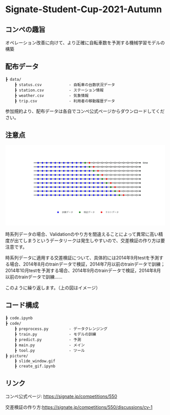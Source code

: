# Signate-Student-Cup-2021-Autumn



## コンペの趣旨

オペレーション改善に向けて、より正確に自転車数を予測する機械学習モデルの構築





## 配布データ

```
┣ data/
    ┣ status.csv            - 自転車の台数状況データ
    ┣ station.csv           - ステーション情報
    ┣ weather.csv    		- 気象情報
    ┣ trip.csv              - 利用者の移動履歴データ
```

参加規約より、配布データは各自でコンペ公式ページからダウンロードしてください。





## 注意点

<img src="picture\slide_window.gif" style="zoom:67%;" />

時系列データの場合、Validationのやり方を間違えることによって異常に高い精度が出てしまうというデータリークは発生しやすいので、交差検証の作り方は要注意です。

時系列データに適用する交差検証について、具体的には2014年9月testを予測する場合、2014年8月のtrainデータで検証，2014年7月以前のtrainデータで訓練；2014年10月testを予測する場合、2014年9月のtrainデータで検証，2014年8月以前のtrainデータで訓練…… 

このように繰り返します。（上の図はイメージ）





## コード構成

```
┣ code.ipynb　　　　　　
┣ code/　　　　　　
    ┣ preprocess.py         - データクレンジング
    ┣ train.py      		- モデルの訓練
    ┣ predict.py        	- 予測
    ┣ main.py      			- メイン
    ┣ tool.py   			- ツール
┣ picture/　　　　　　
    ┣ slide_window.gif      
    ┣ create_gif.ipynb      		
```





## リンク

コンペ公式ページ: https://signate.jp/competitions/550

交差検証の作り方:https://signate.jp/competitions/550/discussions/cv-1















